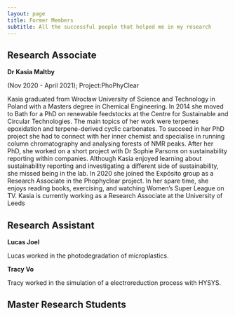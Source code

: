 ```yaml
---
layout: page
title: Former Members
subtitle: All the successful people that helped me in my research
---
```


## Research Associate

**Dr Kasia Maltby**

<p> (Nov 2020 - April 2021); Project:PhoPhyClear </p>
<p> Kasia graduated from Wrocław University of Science and Technology in Poland with a Masters degree in Chemical Engineering. In 2014 she moved to Bath for a PhD on renewable feedstocks at the Centre for Sustainable and Circular Technologies. The main topics of her work were terpenes epoxidation and terpene-derived cyclic carbonates. To succeed in her PhD project she had to connect with her inner chemist and specialise in running column chromatography and analysing forests of NMR peaks. After her PhD, she worked on a short project with Dr Sophie Parsons on sustainability reporting within companies. Although Kasia enjoyed learning about sustainability reporting and investigating a different side of sustainability, she missed being in the lab. In 2020 she joined the Expósito group as a Research Associate in the Phophyclear project. In her spare time, she enjoys reading books, exercising, and watching Women’s Super League on TV. Kasia is currently working as a Research Associate at the University of Leeds </p>
  
## Research Assistant

**Lucas Joel**

Lucas worked in the photodegradation of microplastics.

**Tracy Vo**

Tracy worked in the simulation of a electroreduction process with HYSYS.

## Master Research Students
